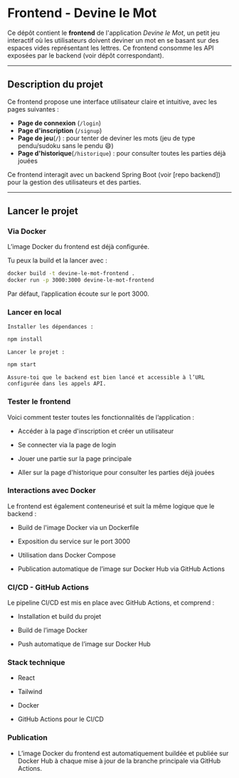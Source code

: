 #  Frontend - Devine le Mot

Ce dépôt contient le **frontend** de l'application _Devine le Mot_, un petit jeu interactif où les utilisateurs doivent deviner un mot en se basant sur des espaces vides représentant les lettres. Ce frontend consomme les API exposées par le backend (voir dépôt correspondant).

---

##  Description du projet

Ce frontend propose une interface utilisateur claire et intuitive, avec les pages suivantes :

- **Page de connexion** (`/login`)
- **Page d'inscription** (`/signup`)
- **Page de jeu**(`/`) : pour tenter de deviner les mots (jeu de type pendu/sudoku sans le pendu 😄)
- **Page d'historique**(`/historique`) : pour consulter toutes les parties déjà jouées

Ce frontend interagit avec un backend Spring Boot (voir [repo backend]) pour la gestion des utilisateurs et des parties.

---

##  Lancer le projet

###  Via Docker 

L’image Docker du frontend est déjà configurée.

Tu peux la build et la lancer avec :

```bash
docker build -t devine-le-mot-frontend .
docker run -p 3000:3000 devine-le-mot-frontend
```

Par défaut, l’application écoute sur le port 3000.

### Lancer en local 
    Installer les dépendances :

```bash
npm install
```

    Lancer le projet :

```bash
npm start
```


    Assure-toi que le backend est bien lancé et accessible à l’URL configurée dans les appels API.

### Tester le frontend

Voici comment tester toutes les fonctionnalités de l’application :

- Accéder à la page d'inscription et créer un utilisateur

- Se connecter via la page de login

- Jouer une partie sur la page principale

- Aller sur la page d'historique pour consulter les parties déjà jouées

### Interactions avec Docker

Le frontend est également conteneurisé et suit la même logique que le backend :

- Build de l'image Docker via un Dockerfile

- Exposition du service sur le port 3000 

- Utilisation dans Docker Compose 

- Publication automatique de l’image sur Docker Hub via GitHub Actions

### CI/CD - GitHub Actions

Le pipeline CI/CD est mis en place avec GitHub Actions, et comprend :

- Installation et build du projet

- Build de l’image Docker

- Push automatique de l’image sur Docker Hub

### Stack technique

- React 

- Tailwind 

- Docker

- GitHub Actions pour le CI/CD



### Publication

- L’image Docker du frontend est automatiquement buildée et publiée sur Docker Hub à chaque mise à jour de la branche principale via GitHub Actions.